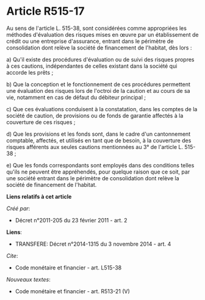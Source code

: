 # Article R515-17

Au sens de l'article L. 515-38, sont considérées comme appropriées les méthodes d'évaluation des risques mises en œuvre par
un établissement de crédit ou une entreprise d'assurance, entrant dans le périmètre de consolidation dont relève la société
de financement de l'habitat, dès lors : 

a) Qu'il existe des procédures d'évaluation ou de suivi des risques propres à ces cautions, indépendantes de celles existant
dans la société qui accorde les prêts ; 

b) Que la conception et le fonctionnement de ces procédures permettent une évaluation des risques lors de l'octroi de la
caution et au cours de sa vie, notamment en cas de défaut du débiteur principal ; 

c) Que ces évaluations conduisent à la constatation, dans les comptes de la société de caution, de provisions ou de fonds de
garantie affectés à la couverture de ces risques ; 

d) Que les provisions et les fonds sont, dans le cadre d'un cantonnement comptable, affectés, et utilisés en tant que de
besoin, à la couverture des risques afférents aux seules cautions mentionnées au 3° de l'article L. 515-38 ; 

e) Que les fonds correspondants sont employés dans des conditions telles qu'ils ne peuvent être appréhendés, pour quelque
raison que ce soit, par une société entrant dans le périmètre de consolidation dont relève la société de financement de
l'habitat.

**Liens relatifs à cet article**

_Créé par_:

  - Décret n°2011-205 du 23 février 2011 - art. 2

**Liens**:

  - TRANSFERE: Décret n°2014-1315 du 3 novembre 2014 - art. 4

_Cite_:

  - Code monétaire et financier - art. L515-38

_Nouveaux textes_:

  - Code monétaire et financier - art. R513-21 (V)
